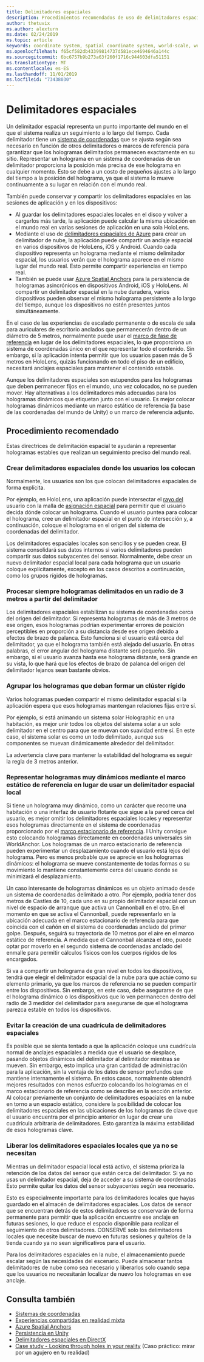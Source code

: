 ```yaml
---
title: Delimitadores espaciales
description: Procedimientos recomendados de uso de delimitadores espaciales para representar hologramas estables.
author: thetuvix
ms.author: alexturn
ms.date: 02/24/2019
ms.topic: article
keywords: coordinate system, spatial coordinate system, world-scale, world, scale, position, orientation, anchor, spatial anchor, world-locked, world-locking, persistence, sharing
ms.openlocfilehash: f65cf582db43399814737d581ece4694646a144c
ms.sourcegitcommit: 6bc6757b9b273a63f260f1716c944603dfa51151
ms.translationtype: MT
ms.contentlocale: es-ES
ms.lasthandoff: 11/01/2019
ms.locfileid: "73438030"
---
```

# <a name="spatial-anchors"></a>Delimitadores espaciales

Un delimitador espacial representa un punto importante del mundo en el que el sistema realiza un seguimiento a lo largo del tiempo. Cada delimitador tiene un [sistema de coordenadas](coordinate-systems.md) que se ajusta según sea necesario en función de otros delimitadores o marcos de referencia para garantizar que los hologramas delimitados permanecen exactamente en su sitio.  Representar un holograma en un sistema de coordenadas de un delimitador proporciona la posición más precisa de ese holograma en cualquier momento. Esto se debe a un costo de pequeños ajustes a lo largo del tiempo a la posición del holograma, ya que el sistema lo mueve continuamente a su lugar en relación con el mundo real.

También puede conservar y compartir los delimitadores espaciales en las sesiones de aplicación y en los dispositivos:
* Al guardar los delimitadores espaciales locales en el disco y volver a cargarlos más tarde, la aplicación puede calcular la misma ubicación en el mundo real en varias sesiones de aplicación en una sola HoloLens.
* Mediante el uso de <a href="https://docs.microsoft.com/azure/spatial-anchors/overview" target="_blank">delimitadores espaciales de Azure</a> para crear un delimitador de nube, la aplicación puede compartir un anclaje espacial en varios dispositivos de HoloLens, iOS y Android. Cuando cada dispositivo representa un holograma mediante el mismo delimitador espacial, los usuarios verán que el holograma aparece en el mismo lugar del mundo real. Esto permite compartir experiencias en tiempo real.
* También se puede usar <a href="https://docs.microsoft.com/azure/spatial-anchors/overview" target="_blank">Azure Spatial Anchors</a> para la persistencia de hologramas asincrónicos en dispositivos Android, iOS y HoloLens. Al compartir un delimitador espacial en la nube duradera, varios dispositivos pueden observar el mismo holograma persistente a lo largo del tiempo, aunque los dispositivos no estén presentes juntos simultáneamente.

En el caso de las experiencias de escalado permanente o de escala de sala para auriculares de escritorio anclados que permanecerán dentro de un diámetro de 5 metros, normalmente puede usar el [marco de fase de referencia](coordinate-systems.md#stage-frame-of-reference) en lugar de los delimitadores espaciales, lo que proporciona un sistema de coordenadas único en el que representar todo el contenido. Sin embargo, si la aplicación intenta permitir que los usuarios pasen más de 5 metros en HoloLens, quizás funcionando en todo el piso de un edificio, necesitará anclajes espaciales para mantener el contenido estable.

Aunque los delimitadores espaciales son estupendos para los hologramas que deben permanecer fijos en el mundo, una vez colocados, no se pueden mover. Hay alternativas a los delimitadores más adecuadas para los hologramas dinámicos que etiquetan junto con el usuario. Es mejor colocar hologramas dinámicos mediante un marco estático de referencia (la base de las coordenadas del mundo de Unity) o un marco de referencia adjunto.

## <a name="best-practices"></a>Procedimiento recomendado

Estas directrices de delimitación espacial te ayudarán a representar hologramas estables que realizan un seguimiento preciso del mundo real.

### <a name="create-spatial-anchors-where-users-place-them"></a>Crear delimitadores espaciales donde los usuarios los colocan

Normalmente, los usuarios son los que colocan delimitadores espaciales de forma explícita.

Por ejemplo, en HoloLens, una aplicación puede intersectar el [rayo del](gaze-and-commit.md) usuario con la malla de [asignación espacial](spatial-mapping.md) para permitir que el usuario decida dónde colocar un holograma. Cuando el usuario puntea para colocar el holograma, cree un delimitador espacial en el punto de intersección y, a continuación, coloque el holograma en el origen del sistema de coordenadas del delimitador.

Los delimitadores espaciales locales son sencillos y se pueden crear. El sistema consolidará sus datos internos si varios delimitadores pueden compartir sus datos subyacentes del sensor. Normalmente, debe crear un nuevo delimitador espacial local para cada holograma que un usuario coloque explícitamente, excepto en los casos descritos a continuación, como los grupos rígidos de hologramas.

### <a name="always-render-anchored-holograms-within-3-meters-of-their-anchor"></a>Procesar siempre hologramas delimitados en un radio de 3 metros a partir del delimitador

Los delimitadores espaciales estabilizan su sistema de coordenadas cerca del origen del delimitador. Si representa hologramas de más de 3 metros de ese origen, esos hologramas podrían experimentar errores de posición perceptibles en proporción a su distancia desde ese origen debido a efectos de brazo de palanca. Esto funciona si el usuario está cerca del delimitador, ya que el holograma también está alejado del usuario. En otras palabras, el error angular del holograma distante será pequeño. Sin embargo, si el usuario avanza hasta ese holograma distante, será grande en su vista, lo que hará que los efectos de brazo de palanca del origen del delimitador lejanos sean bastante obvios.

### <a name="group-holograms-that-should-form-a-rigid-cluster"></a>Agrupar los hologramas que deban formar un clúster rígido

Varios hologramas pueden compartir el mismo delimitador espacial si la aplicación espera que esos hologramas mantengan relaciones fijas entre sí.

Por ejemplo, si está animando un sistema solar Holographic en una habitación, es mejor unir todos los objetos del sistema solar a un solo delimitador en el centro para que se muevan con suavidad entre sí. En este caso, el sistema solar es como un todo delimitado, aunque sus componentes se muevan dinámicamente alrededor del delimitador.

La advertencia clave para mantener la estabilidad del holograma es seguir la regla de 3 metros anterior.

### <a name="render-highly-dynamic-holograms-using-the-stationary-frame-of-reference-instead-of-a-local-spatial-anchor"></a>Representar hologramas muy dinámicos mediante el marco estático de referencia en lugar de usar un delimitador espacial local

Si tiene un holograma muy dinámico, como un carácter que recorre una habitación o una interfaz de usuario flotante que sigue a la pared cerca del usuario, es mejor omitir los delimitadores espaciales locales y representar esos hologramas directamente en el sistema de coordenadas proporcionado por el [ marco estacionario de referencia](coordinate-systems.md#stationary-frame-of-reference). I Unity consigue esto colocando hologramas directamente en coordenadas universales sin WorldAnchor. Los hologramas de un marco estacionario de referencia pueden experimentar un desplazamiento cuando el usuario está lejos del holograma. Pero es menos probable que se aprecie en los hologramas dinámicos: el holograma se mueve constantemente de todas formas o su movimiento lo mantiene constantemente cerca del usuario donde se minimizará el desplazamiento.

Un caso interesante de hologramas dinámicos es un objeto animado desde un sistema de coordenadas delimitado a otro. Por ejemplo, podría tener dos metros de Castles de 10, cada uno en su propio delimitador espacial con un nivel de espacio de arranque que activa un Cannonball en el otro. En el momento en que se activa el Cannonball, puede representarlo en la ubicación adecuada en el marco estacionario de referencia para que coincida con el cañón en el sistema de coordenadas anclado del primer golpe. Después, seguirá su trayectoria de 10 metros por el aire en el marco estático de referencia. A medida que el Cannonball alcanza el otro, puede optar por moverlo en el segundo sistema de coordenadas anclado del enmalle para permitir cálculos físicos con los cuerpos rígidos de los encargados.

Si va a compartir un holograma de gran nivel en todos los dispositivos, tendrá que elegir el delimitador espacial de la nube para que actúe como su elemento primario, ya que los marcos de referencia no se pueden compartir entre los dispositivos.  Sin embargo, en este caso, debe asegurarse de que el holograma dinámico o los dispositivos que lo ven permanecen dentro del radio de 3 medidor del delimitador para asegurarse de que el holograma parezca estable en todos los dispositivos.

### <a name="avoid-creating-a-grid-of-spatial-anchors"></a>Evitar la creación de una cuadrícula de delimitadores espaciales

Es posible que se sienta tentado a que la aplicación coloque una cuadrícula normal de anclajes espaciales a medida que el usuario se desplace, pasando objetos dinámicos del delimitador al delimitador mientras se mueven. Sin embargo, esto implica una gran cantidad de administración para la aplicación, sin la ventaja de los datos de sensor profundos que mantiene internamente el sistema. En estos casos, normalmente obtendrá mejores resultados con menos esfuerzo colocando los hologramas en el marco estacionario de referencia como se describe en la sección anterior.
Al colocar previamente un conjunto de delimitadores espaciales en la nube en torno a un espacio estático, considere la posibilidad de colocar los delimitadores espaciales en las ubicaciones de los hologramas de clave que el usuario encuentra por el principio anterior en lugar de crear una cuadrícula arbitraria de delimitadores. Esto garantiza la máxima estabilidad de esos hologramas clave.

### <a name="release-local-spatial-anchors-you-no-longer-need"></a>Liberar los delimitadores espaciales locales que ya no se necesitan

Mientras un delimitador espacial local está activo, el sistema prioriza la retención de los datos del sensor que están cerca del delimitador. Si ya no usas un delimitador espacial, deja de acceder a su sistema de coordenadas Esto permite quitar los datos del sensor subyacentes según sea necesario.

Esto es especialmente importante para los delimitadores locales que hayas guardado en el almacén de delimitadores espaciales. Los datos de sensor que se encuentran detrás de estos delimitadores se conservarán de forma permanente para permitir que la aplicación encuentre ese anclaje en futuras sesiones, lo que reduce el espacio disponible para realizar el seguimiento de otros delimitadores. CONSERVE solo los delimitadores locales que necesite buscar de nuevo en futuras sesiones y quítelos de la tienda cuando ya no sean significativos para el usuario.

Para los delimitadores espaciales en la nube, el almacenamiento puede escalar según las necesidades del escenario. Puede almacenar tantos delimitadores de nube como sea necesario y liberarlos solo cuando sepa que los usuarios no necesitarán localizar de nuevo los hologramas en ese anclaje.

## <a name="see-also"></a>Consulta también
* [Sistemas de coordenadas](coordinate-systems.md)
* [Experiencias compartidas en realidad mixta](shared-experiences-in-mixed-reality.md)
* <a href="https://docs.microsoft.com/azure/spatial-anchors" target="_blank">Azure Spatial Anchors</a>
* [Persistencia en Unity](persistence-in-unity.md)
* [Delimitadores espaciales en DirectX](coordinate-systems-in-directx.md#place-holograms-in-the-world-using-spatial-anchors)
* [Case study - Looking through holes in your reality](case-study-looking-through-holes-in-your-reality.md) (Caso práctico: mirar por un agujero en tu realidad)
